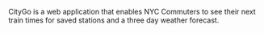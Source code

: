 CityGo is a web application that enables NYC Commuters to see their next train times for saved stations and a three day weather forecast.